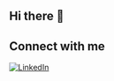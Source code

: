 ## Hi there 👋

## Connect with me
[![LinkedIn](https://img.shields.io/badge/LinkedIn-Profile-blue)]([https://www.linkedin.com/in/abinesh65/](https://www.linkedin.com/in/abinesh-anbarasan-8a8392343/?trk=opento_sprofile_topcard))
